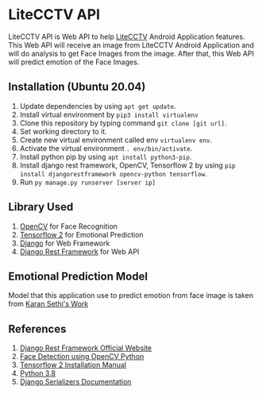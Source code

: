 # LiteCCTV API

LiteCCTV API is Web API to help <a href="https://github.com/ADryInkCartridge/LiteCCTV">LiteCCTV</a> Android Application features. 
This Web API will receive an image from LiteCCTV Android Application and will do analysis to get Face Images from the image.
After that, this Web API will predict emotion of the Face Images.

## Installation (Ubuntu 20.04)

1. Update dependencies by using `apt get update`.
2. Install virtual environment by `pip3 install virtualenv` 
3. Clone this repository by typing command `git clone [git url]`.
4. Set working directory to it.
5. Create new virtual environment called env `virtualenv env`.
6. Activate the virtual environment `. env/bin/activate`.
7. Install python pip by using `apt install python3-pip`.
8. Install django rest framework, OpenCV, Tensorflow 2 by using `pip install djangorestframework opencv-python tensorflow`.
9. Run `py manage.py runserver [server ip]`

## Library Used
1. <a href="https://pypi.org/project/opencv-python/">OpenCV</a> for Face Recognition
2. <a href="https://www.tensorflow.org/">Tensorflow 2</a> for Emotional Prediction
3. <a href="https://www.djangoproject.com/">Django</a> for Web Framework
4. <a href="https://www.django-rest-framework.org/">Django Rest Framework</a> for Web API

## Emotional Prediction Model
Model that this application use to predict emotion from face image is taken from <a href="https://github.com/karansjc1/emotion-detection">Karan Sethi's Work</a>

## References
1. <a href="https://www.django-rest-framework.org/">Django Rest Framework Official Website</a>
2. <a href="https://towardsdatascience.com/face-detection-in-2-minutes-using-opencv-python-90f89d7c0f81">Face Detection using OpenCV Python</a>
3. <a href="https://www.tensorflow.org/install">Tensorflow 2 Installation Manual</a>
4. <a href="https://www.python.org/downloads/release/python-380/">Python 3.8</a>
5. <a href="https://www.django-rest-framework.org/api-guide/serializers/">Django Serializers Documentation</a>
